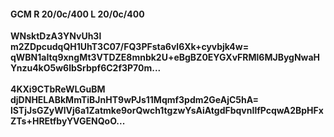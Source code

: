 #### GCM R 20/0c/400 L 20/0c/400
**WNsktDzA3YNvUh3l**<br/>**m2ZDpcudqQH1UhT3C07/FQ3PFsta6vl6Xk+cyvbjk4w=**<br/>**qWBN1aItq9xngMt3VTDZE8mnbk2U+eBgBZ0EYGXvFRMl6MJBygNwaHYnzu4kO5w6lbSrbpf6C2f3P70m...**<br/><br/>
**4KXi9CTbReWLGuBM**<br/>**djDNHELABkMmTiBJnHT9wPJs11Mqmf3pdm2GeAjC5hA=**<br/>**lSTjJsGZyWlVj6a1Zatmke9orQwch1tgzwYsAiAtgdFbqvnIlfPcqwA2BpHFxZTs+HREtfbyYVGENQoO...**